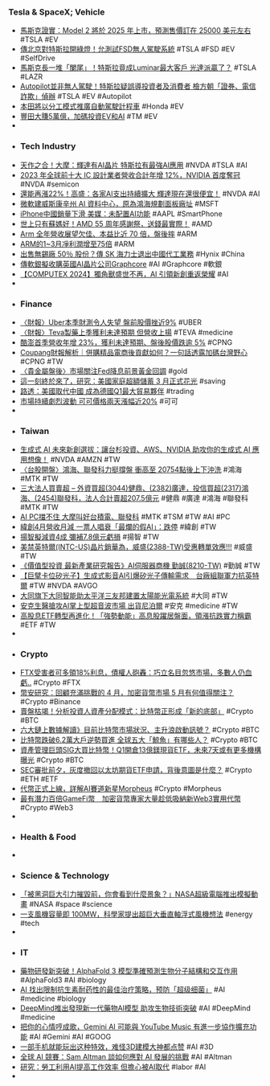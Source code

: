 ### Tesla & SpaceX; Vehicle
- [馬斯克證實：Model 2 將於 2025 年上市，預測售價訂在 25000 美元左右](https://www.techbang.com/posts/114971-musk-confirmed-the-cheapest-tesla-model-2-will-be-available) #TSLA #EV
- [傳北京對特斯拉開綠燈！允測試FSD無人駕駛系統](https://tw.news.yahoo.com/傳北京對特斯拉開綠燈-允測試fsd無人駕駛系統-142209315.html) #TSLA #FSD #EV #SelfDrive
- [馬斯克長一堆「闌尾」！特斯拉竟成Luminar最大客戶 光達派贏了？](https://news.cnyes.com/news/id/5553079) #TSLA #LAZR
- [Autopilot並非無人駕駛！特斯拉疑誤導投資者及消費者 檢方朝「證券、電信詐欺」偵辦](https://tw.news.yahoo.com/autopilot並非無人駕駛-特斯拉疑誤導投資者及消費者-檢方朝-證券-電信詐欺-053926519.html) #TSLA #EV #Autopilot
- [本田將以分工模式推廣自動駕駛計程車](https://zh.cn.nikkei.com/industry/icar/55530-2024-05-08-09-43-44.html) #Honda #EV
- [豐田大賺5萬億，加碼投資EV和AI](https://zh.cn.nikkei.com/industry/icar/55542-2024-05-09-09-23-51.html) #TM #EV
-
- ### Tech Industry
- [天作之合！大摩：輝達有AI晶片 特斯拉有最強AI應用](https://news.cnyes.com/news/id/5553080) #NVDA #TSLA #AI
- [2023 年全球前十大 IC 設計業者營收合計年增 12%，NVIDIA 首度奪冠](https://finance.technews.tw/2024/05/09/total-revenue-of-the-worlds-top-ten-ic-design-companies-in-2023/) #NVDA #semicon
- [還能再漲22%！高盛：各家AI支出持續擴大 輝達現在還很便宜！](https://news.cnyes.com/news/id/5553100) #NVDA #AI
- [微軟建威斯康辛州 AI 資料中心，原為鴻海規劃面板廠址](https://technews.tw/2024/05/09/microsoft-announces-3-3-billion-investment-in-wisconsin-to-spur-artificial-intelligence-innovation-and-economic-growth/) #MSFT
- [iPhone中國銷量下滑 美媒：未配置AI功能](https://www.chinatimes.com/newspapers/20240509000744-260309) #AAPL #SmartPhone
- [世上只有蘇媽好！AMD 55 周年感謝祭，送錢最實際！](https://www.coolpc.com.tw/tw/shop/cpu/amd-55-year-cpu/) #AMD
- [Arm 全年營收展望欠佳、本益比近 70 倍，盤後摔](https://finance.technews.tw/2024/05/09/arms-full-year-revenue-outlook-is-poor/) #ARM
- [ARM的1~3月凈利潤增至75倍](https://zh.cn.nikkei.com/industry/itelectric-appliance/55551-2024-05-09-14-39-33.html) #ARM
- [出售無錫廠 50％ 股份？傳 SK 海力士退出中國代工業務](https://technews.tw/2024/05/09/skhynix-chinese-foundry-business/) #Hynix #China
- [傳軟銀擬收購英國AI晶片公司Graphcore](https://news.cnyes.com/news/id/5552737) #AI #Graphcore #軟銀
- [【COMPUTEX 2024】獨角獸盛世不再，AI 引領新創重返榮耀](https://infosecu.technews.tw/2024/05/09/ai-will-lead-startups-to-renewed-glory-as-the-unicorn-boom-fades/) #AI
-
- ### Finance
- [〈財報〉Uber本季財測令人失望 盤前股價挫近9%](https://news.cnyes.com/news/id/5552736) #UBER
- [〈財報〉Teva製藥上季獲利未達預期 但營收上揚](https://news.cnyes.com/news/id/5552929) #TEVA #medicine
- [酷澎首季營收年增 23%，獲利未達預期、盤後股價跌逾 5%](https://finance.technews.tw/2024/05/08/coupang-q1-2024-earnings/) #CPNG
- [Coupang財報解析｜併購精品電商後貢獻如何？一句話透露加碼台灣野心](https://www.bnext.com.tw/article/79052/coupang-2024q1-revenue) #CPNG #TW
- [〈貴金屬盤後〉市場關注Fed降息前景黃金回調](https://m.cnyes.com/news/id/5550664) #gold
- [這一刻終於來了，研究：美國家庭超額儲蓄 3 月正式花光](https://technews.tw/2024/05/08/us-family-saving-is-spend-out-in-march/) #saving
- [路透：美國取代中國 成為德國Q1最大貿易夥伴](https://news.cnyes.com/news/id/5554130) #trading
- [市場持續劇烈波動 可可價格兩天漲幅近20%](https://news.cnyes.com/news/id/5552728) #可可
-
- ### Taiwan
- [生成式 AI 未來新創選拔：讓台杉投資、AWS、NVIDIA 助攻你的生成式 AI 應用想像！](https://www.inside.com.tw/article/34957-AWS) #NVDA #AMZN #TW
- [〈台股開盤〉鴻海、聯發科力挺撐盤 衝高至 20754點後上下沖洗](https://news.cnyes.com/news/id/5553308) #鴻海 #MTK #TW
- [三大法人買賣超 – 外資買超(3044)健鼎、(2382)廣達，投信買超(2317)鴻海、(2454)聯發科，法人合計賣超207.5億元](https://www.sinotrade.com.tw/richclub/hotstock/三大法人買賣超-–-外資買超-3044-健鼎--2382-廣達-投信買超-2317-鴻海--2454-聯發科-法人合計賣超207-5億元--0509--663c85cc1821374dc0d1f286) #健鼎 #廣達 #鴻海 #聯發科 #MTK #TW
- [AI PC擋不住 大摩叫好台積電、聯發科](https://www.ctee.com.tw/news/20240509700036-439901) #MTK #TSM #TW #AI #PC
- [緯創4月營收月減 一票人唱衰「最爛的假AI」：跌停](https://udn.com/news/story/12806/7951294) #緯創 #TW
- [揚智擬減資4成 彌補7.8億元虧損](https://news.cnyes.com/news/id/5552914) #揚智 #TW
- [美禁英特爾(INTC-US)晶片銷華為，威盛(2388-TW)受惠轉單效應!!!](https://news.cnyes.com/news/id/5553094) #威盛 #TW
- [《價值型投資 最新產業研究報告》AI伺服器商機 勤誠(8210-TW)](https://m.cnyes.com/news/id/5553902) #勤誠 #TW
- [【巨擘卡位矽光子】生成式影音AI引爆矽光子傳輸需求　台廠組聯軍力抗英特爾](https://www.mirrormedia.mg/story/20240430ind005) #TW #NVDA #AVGO
- [大同旗下大同智能助太平洋三友邦建置太陽能光電系統](https://news.cnyes.com/news/id/5551910) #大同 #TW
- [安克生醫搶攻AI掌上型超音波市場 出貨尼泊爾](https://m.moneydj.com/f1a.aspx?a=4bd28447-f91a-4878-94bd-1f585492bddf) #安克 #medicine #TW
- [高股息ETF轉型再進化！「強勢動能」高息股躍居盤面，領漲抗跌實力稱霸](https://news.cnyes.com/news/id/5553424) #ETF #TW
-
- ### Crypto
- [FTX受害者可多領18%利息，債權人砲轟：巧立名目忽悠市場，多數人仍血虧..](https://www.blocktempo.com/ftx-creditors-demand-return-of-physical-cryptocurrency/) #Crypto #FTX
- [幣安研究：回顧充滿挑戰的 4 月，加密貨幣市場 5 月有何值得關注？](https://blockcast.it/2024/05/08/binance-research-may-2024-key-trends-in-crypto-to-look-out-for/) #Crypto #Binance
- [賣盤枯竭！分析投資人資產分配模式：比特幣正形成「新的底部」](https://blockcast.it/2024/05/08/glassnode-the-week-on-chain-bitcoin-hammering-out-a-local-bottom-formation/) #Crypto #BTC
- [六大鏈上數據解讀》目前比特幣市場狀況、主升浪啟動訊號？](https://www.blocktempo.com/using-on-chain-data-to-explore-whether-the-bull-market-is-over/) #Crypto #BTC
- [比特幣跌破6.2萬大戶逆勢買進 全球五大「鯨魚」有哪些人？](https://news.cnyes.com/news/id/5553103) #Crypto #BTC
- [資產管理巨頭SIG大買比特幣！Q1開倉13億鎂現貨ETF，未來7天或有更多機構曝光](https://www.blocktempo.com/sig-has-revealed-it-purchased-1-3-billion-worth-of-spot-bitcoin-etfs/) #Crypto #BTC
- [SEC審批前夕，灰度撤回以太坊期貨ETF申請，背後意圖是什麼？](https://www.blocktempo.com/why-grayscale-withdrew-its-ethereum-futures-etf-application/) #Crypto #ETH #ETF
- [代幣正式上線，詳解AI賽道新星Morpheus](https://news.cnyes.com/news/id/5554190) #Crypto #Morpheus
- [最有潛力百倍GameFi幣　加密貨幣專家大量趁低吸納新Web3實用代幣](https://news.cnyes.com/news/id/5550854) #Crypto #Web3
-
- ### Health & Food
-
- ### Science & Technology
- [「被黑洞巨大引力摧毀前，你會看到什麼景象？」NASA超級電腦推出模擬動畫](https://dq.yam.com/post/16071) #NASA #space #science
- [一支風機容量即 100MW，科學家提出超巨大垂直軸浮式風機想法](https://technews.tw/2024/05/09/off-floating-off-shore-casey-handmer/) #energy #tech
-
- ### IT
- [藥物研發新突破！AlphaFold 3 模型準確預測生物分子結構和交互作用](https://technews.tw/2024/05/09/alphafold-3-predicts-the-structure-and-interactions-of-all-of-lifes-molecules/) #AlphaFold3 #AI #biology
- [AI 找出限制抗生素耐药性的最佳治疗策略，预防「超级细菌」](https://www.jiqizhixin.com/articles/2024-05-08-7) #AI #medicine #biology
- [DeepMind推出發現新一代藥物AI模型 助攻生物技術突破](https://news.cnyes.com/news/id/5553023) #AI #DeepMind #medicine
- [把你的心情哼成歌，Gemini AI 可能與 YouTube Music 有進一步協作擴充功能](https://www.kocpc.com.tw/archives/545770) #AI #Gemini #AI #GOOG
- [一部手机就能玩出这种特效，难怪3D建模大神都点赞](https://www.jiqizhixin.com/articles/2024-05-09-2) #AI #3D
- [全球 AI 競賽：Sam Altman 談如何應對 AI 發展的挑戰](https://technews.tw/2024/05/09/sam-altman-ai-global/) #AI #Altman
- [研究：勞工利用AI提高工作效率 但擔心被AI取代](https://news.cnyes.com/news/id/5552913) #labor #AI
-
